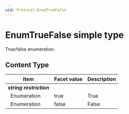 ```yaml
---
uid: Protocol-EnumTrueFalse
---
```


# EnumTrueFalse simple type

True/false enumeration.

## Content Type

|Item|Facet value|Description|
|--- |--- |--- |
|***string restriction***|||
|&nbsp;&nbsp;Enumeration|true|True|
|&nbsp;&nbsp;Enumeration|false|False|
